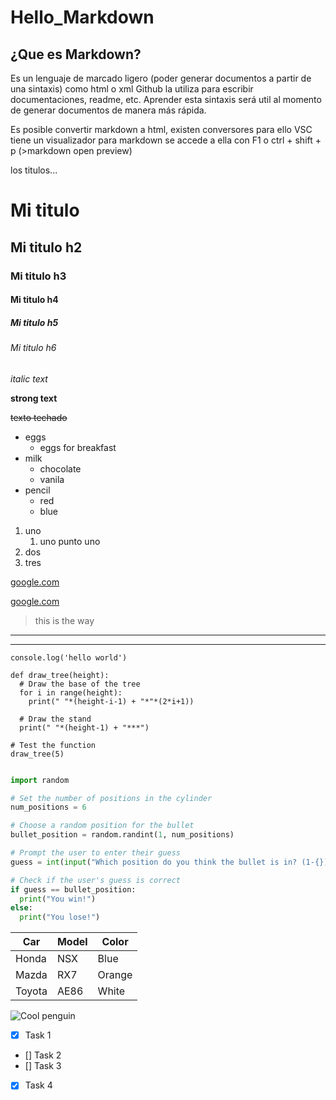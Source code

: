 # Hello_Markdown
## ¿Que es Markdown?
Es un lenguaje de marcado ligero (poder generar documentos a partir de una sintaxis) como html o xml
Github la utiliza para escribir documentaciones, readme, etc.
Aprender esta sintaxis será util al momento de generar documentos de manera más rápida.

Es posible convertir markdown a html, existen conversores para ello
VSC tiene un visualizador para markdown
se accede a ella con F1 o ctrl + shift + p (>markdown open preview)

<!-- Coments-->

<!-- Headings-->
los titulos...
# Mi titulo
## Mi titulo h2
### Mi titulo h3
#### Mi titulo h4
##### Mi titulo h5
###### Mi titulo h6

<!-- some texts-->
*italic text*

**strong text**

~~texto techado~~

<!-- Unorder list-->
* eggs
    * eggs for breakfast
* milk
    * chocolate
    * vanila
* pencil
    * red
    * blue

<!-- Order list-->
1. uno
    1. uno punto uno
2. dos
3. tres

<!-- links-->
[google.com](https://www.google.com.mx/)

[google.com](https://www.google.com.mx/ "Google crazy")


<!-- quotes-->
> this is the way 


<!-- lines-->
---
___


<!-- codes-->
`console.log('hello world') `


```
def draw_tree(height):
  # Draw the base of the tree
  for i in range(height):
    print(" "*(height-i-1) + "*"*(2*i+1))
 
  # Draw the stand
  print(" "*(height-1) + "***")

# Test the function
draw_tree(5)


```


<!-- codes in a specific language-->

```python
import random

# Set the number of positions in the cylinder
num_positions = 6

# Choose a random position for the bullet
bullet_position = random.randint(1, num_positions)

# Prompt the user to enter their guess
guess = int(input("Which position do you think the bullet is in? (1-{}): ".format(num_positions)))

# Check if the user's guess is correct
if guess == bullet_position:
  print("You win!")
else:
  print("You lose!")
```

<!--  create tables-->
|   Car  |  Model   |   Color   |
|--------|----------|-----------|
|Honda   |  NSX     |   Blue    |
|Mazda   |  RX7     |   Orange  |
|Toyota  |  AE86    |   White   |


<!--  generate images-->
![Cool penguin](https://wallpaperaccess.com/full/1238544.jpg)


<!--    Github markdown -->
* [x] Task 1
* [] Task 2
* [] Task 3
* [x] Task 4